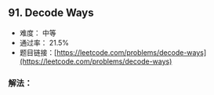 ## 91. Decode Ways


- 难度： 中等
- 通过率： 21.5%
- 题目链接：[https://leetcode.com/problems/decode-ways](https://leetcode.com/problems/decode-ways)



### 解法：
